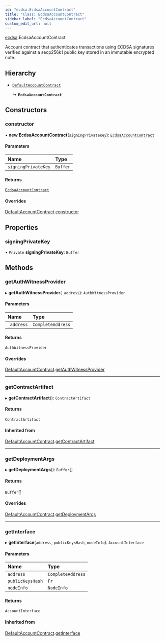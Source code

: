 ```yaml
---
id: "ecdsa.EcdsaAccountContract"
title: "Class: EcdsaAccountContract"
sidebar_label: "EcdsaAccountContract"
custom_edit_url: null
---
```


[ecdsa](../modules/ecdsa.md).EcdsaAccountContract

Account contract that authenticates transactions using ECDSA signatures
verified against a secp256k1 public key stored in an immutable encrypted note.

## Hierarchy

- [`DefaultAccountContract`](defaults.DefaultAccountContract.md)

  ↳ **`EcdsaAccountContract`**

## Constructors

### constructor

• **new EcdsaAccountContract**(`signingPrivateKey`): [`EcdsaAccountContract`](ecdsa.EcdsaAccountContract.md)

#### Parameters

| Name | Type |
| :------ | :------ |
| `signingPrivateKey` | `Buffer` |

#### Returns

[`EcdsaAccountContract`](ecdsa.EcdsaAccountContract.md)

#### Overrides

[DefaultAccountContract](defaults.DefaultAccountContract.md).[constructor](defaults.DefaultAccountContract.md#constructor)

## Properties

### signingPrivateKey

• `Private` **signingPrivateKey**: `Buffer`

## Methods

### getAuthWitnessProvider

▸ **getAuthWitnessProvider**(`_address`): `AuthWitnessProvider`

#### Parameters

| Name | Type |
| :------ | :------ |
| `_address` | `CompleteAddress` |

#### Returns

`AuthWitnessProvider`

#### Overrides

[DefaultAccountContract](defaults.DefaultAccountContract.md).[getAuthWitnessProvider](defaults.DefaultAccountContract.md#getauthwitnessprovider)

___

### getContractArtifact

▸ **getContractArtifact**(): `ContractArtifact`

#### Returns

`ContractArtifact`

#### Inherited from

[DefaultAccountContract](defaults.DefaultAccountContract.md).[getContractArtifact](defaults.DefaultAccountContract.md#getcontractartifact)

___

### getDeploymentArgs

▸ **getDeploymentArgs**(): `Buffer`[]

#### Returns

`Buffer`[]

#### Overrides

[DefaultAccountContract](defaults.DefaultAccountContract.md).[getDeploymentArgs](defaults.DefaultAccountContract.md#getdeploymentargs)

___

### getInterface

▸ **getInterface**(`address`, `publicKeysHash`, `nodeInfo`): `AccountInterface`

#### Parameters

| Name | Type |
| :------ | :------ |
| `address` | `CompleteAddress` |
| `publicKeysHash` | `Fr` |
| `nodeInfo` | `NodeInfo` |

#### Returns

`AccountInterface`

#### Inherited from

[DefaultAccountContract](defaults.DefaultAccountContract.md).[getInterface](defaults.DefaultAccountContract.md#getinterface)
